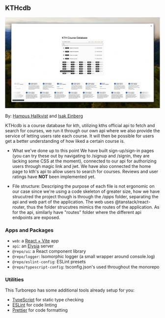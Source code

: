 ## KTHcdb

![](./repo-image.png)

By: [Hampus Hallkvist](https://github.com/hampfh) and [Isak Einberg](https://github.com/einbergisak)

KTHcdb is a course database for kth, utilizing kths official api to fetch and search for courses, we run it through our own api where we also provide the service of letting users rate each course. It will then be possible for users get a better understanding of how liked a certain course is.

- What we've done up to this point
  We have built sign-up/sign-in pages (you can try these out by navigating to /signup and /signin, they are lacking some CSS at the moment), connected to our api for authorizing users through magic link and jwt. We have also connected the home page to kth's api to allow users to search for courses. Reviews and user ratings have **NOT** been implemented yet.

- File structure: Descriping the purpose of each file is not ergonomic on our case since we're using a code skeleton of greater size, how we have strucutred the project though is through the _/apps_ folder, separating the api and web part of the application. The web uses @tanstack/react-router, thus the folder strucutres mimics the routes of the application. As for the api, similarly have "routes" folder where the different api endpoints are exposed.

### Apps and Packages

- `web`: a [React + Vite](https://vite.dev) app
- `api`: an [Elysia](https://elysiajs.com/) server
- `@repo/ui`: a React component library
- `@repo/logger`: Isomorphic logger (a small wrapper around console.log)
- `@repo/eslint-config`: ESLint presets
- `@repo/typescript-config`: tsconfig.json's used throughout the monorepo

### Utilities

This Turborepo has some additional tools already setup for you:

- [TypeScript](https://www.typescriptlang.org/) for static type checking
- [ESLint](https://eslint.org/) for code linting
- [Prettier](https://prettier.io) for code formatting
